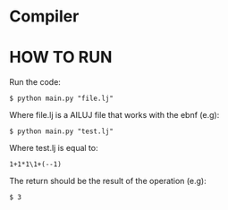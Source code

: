 # Compiler

# HOW TO RUN

Run the code:

    $ python main.py "file.lj"

Where file.lj is a AILUJ file that works with the ebnf (e.g):

    $ python main.py "test.lj"

Where test.lj is equal to:
    
    1+1*1\1+(--1)

The return should be the result of the operation (e.g):

    $ 3

